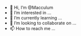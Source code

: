 - 👋 Hi, I’m @Macculum
- 👀 I’m interested in ...
- 🌱 I’m currently learning ...
- 💞️ I’m looking to collaborate on ...
- 📫 How to reach me ...

<!---
Macculum/Macculum is a ✨ special ✨ repository because its `README.md` (this file) appears on your GitHub profile.
You can click the Preview link to take a look at your changes.
--->
